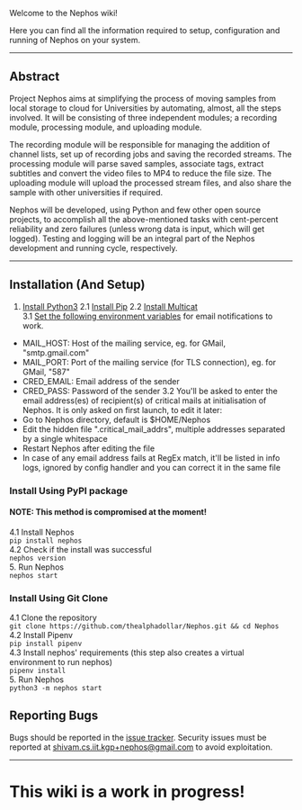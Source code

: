 Welcome to the Nephos wiki!

Here you can find all the information required to setup, configuration and running of Nephos on your system.
***
## Abstract
Project Nephos aims at simplifying the process of moving samples from local storage to cloud for Universities by automating, almost, all the steps involved. It will be consisting of three independent modules; a recording module, processing module, and uploading module.

The recording module will be responsible for managing the addition of channel lists, set up of recording jobs and saving the recorded streams. The processing module will parse saved samples, associate tags, extract subtitles and convert the video files to MP4 to reduce the file size. The uploading module will upload the processed stream files, and also share the sample with other universities if required.

Nephos will be developed, using Python and few other open source projects, to accomplish all the above-mentioned tasks with cent-percent reliability and zero failures (unless wrong data is input, which will get logged). Testing and logging will be an integral part of the Nephos development and running cycle, respectively.
***
## Installation (And Setup)
1.  [Install Python3](https://kerneltalks.com/tools/install-python-3-on-linux-redhat-centos-ubuntu/)
2.1 [Install Pip](https://www.tecmint.com/install-pip-in-linux/)
2.2 [Install Multicat](https://github.com/mmalecki/multicat/blob/master/trunk/INSTALL)<br/>
3.1 [Set the following environment variables](https://www.digitalocean.com/community/tutorials/how-to-read-and-set-environmental-and-shell-variables-on-a-linux-vps) for email notifications to work.
- MAIL_HOST: Host of the mailing service, eg. for GMail, "smtp.gmail.com"
- MAIL_PORT: Port of the mailing service (for TLS connection), eg. for GMail, "587"
- CRED_EMAIL: Email address of the sender
- CRED_PASS: Password of the sender
3.2 You'll be asked to enter the email address(es) of recipient(s) of critical mails
at initialisation of Nephos. It is only asked on first launch, to edit it
later:
- Go to Nephos directory, default is $HOME/Nephos
- Edit the hidden file ".critical_mail_addrs", multiple addresses separated by
  a single whitespace
- Restart Nephos after editing the file
- In case of any email address fails at RegEx match, it'll be listed in info
  logs, ignored by config handler and you can correct it in the same file

### Install Using PyPI package
#### NOTE: This method is compromised at the moment!
4.1 Install Nephos<br/>
  `pip install nephos`<br/>
4.2 Check if the install was successful<br/>
  `nephos version`<br/>
5. Run Nephos<br/>
  `nephos start`
### Install Using Git Clone
4.1 Clone the repository<br/>
  `git clone https://github.com/thealphadollar/Nephos.git && cd Nephos`<br/>
4.2 Install Pipenv<br/>
  `pip install pipenv`<br/>
4.3 Install nephos' requirements (this step also creates a virtual environment to run nephos)<br/>
  `pipenv install`<br/>
5. Run Nephos<br/>
  `python3 -m nephos start`

## Reporting Bugs
Bugs should be reported in the [issue tracker](https://github.com/thealphadollar/Nephos/issues). Security issues must be reported at shivam.cs.iit.kgp+nephos@gmail.com to avoid exploitation.
***
# **This wiki is a work in progress!**

